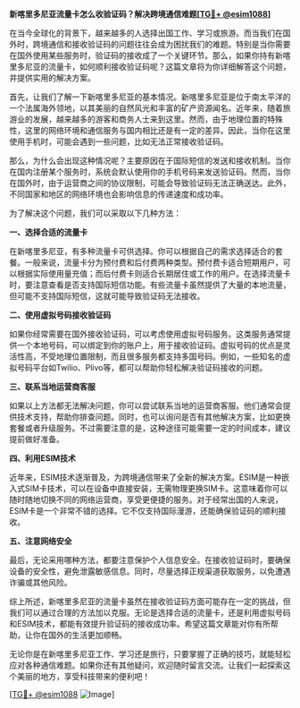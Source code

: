 **新喀里多尼亚流量卡怎么收验证码？解决跨境通信难题[[TG💪+ @esim1088](https://t.me/s/esim1088)]**

在当今全球化的背景下，越来越多的人选择出国工作、学习或旅游。而当我们在国外时，跨境通信和接收验证码的问题往往会成为困扰我们的难题。特别是当你需要在国外使用某些服务时，验证码的接收成了一个关键环节。那么，如果你持有新喀里多尼亚的流量卡，如何顺利接收验证码呢？这篇文章将为你详细解答这个问题，并提供实用的解决方案。

首先，让我们了解一下新喀里多尼亚的基本情况。新喀里多尼亚是位于南太平洋的一个法属海外领地，以其美丽的自然风光和丰富的矿产资源闻名。近年来，随着旅游业的发展，越来越多的游客和商务人士来到这里。然而，由于地理位置的特殊性，这里的网络环境和通信服务与国内相比还是有一定的差异。因此，当你在这里使用手机时，可能会遇到一些问题，比如无法正常接收验证码。

那么，为什么会出现这种情况呢？主要原因在于国际短信的发送和接收机制。当你在国内注册某个服务时，系统会默认使用你的手机号码来发送验证码。然而，当你在国外时，由于运营商之间的协议限制，可能会导致验证码无法正确送达。此外，不同国家和地区的网络环境也会影响信息的传递速度和成功率。

为了解决这个问题，我们可以采取以下几种方法：

**一、选择合适的流量卡**

在新喀里多尼亚，有多种流量卡可供选择。你可以根据自己的需求选择适合的套餐。一般来说，流量卡分为预付费和后付费两种类型。预付费卡适合短期用户，可以根据实际使用量充值；而后付费卡则适合长期居住或工作的用户。在选择流量卡时，要注意查看是否支持国际短信功能。有些流量卡虽然提供了大量的本地流量，但可能不支持国际短信，这就可能导致验证码无法接收。

**二、使用虚拟号码接收验证码**

如果你经常需要在国外接收验证码，可以考虑使用虚拟号码服务。这类服务通常提供一个本地号码，可以绑定到你的账户上，用于接收验证码。虚拟号码的优点是灵活性高，不受地理位置限制，而且很多服务都支持多国号码。例如，一些知名的虚拟号码平台如Twilio、Plivo等，都可以帮助你轻松解决验证码接收的问题。

**三、联系当地运营商客服**

如果以上方法都无法解决问题，你可以尝试联系当地的运营商客服。他们通常会提供技术支持，帮助你排查问题。同时，也可以询问是否有其他解决方案，比如更换套餐或者升级服务。不过需要注意的是，这种途径可能需要一定的时间成本，建议提前做好准备。

**四、利用ESIM技术**

近年来，ESIM技术逐渐普及，为跨境通信带来了全新的解决方案。ESIM是一种嵌入式SIM卡技术，可以在设备中直接安装，无需物理更换SIM卡。这意味着你可以随时随地切换不同的网络运营商，享受更便捷的服务。对于经常出国的人来说，ESIM卡是一个非常不错的选择。它不仅支持国际漫游，还能确保验证码的顺利接收。

**五、注意网络安全**

最后，无论采用哪种方法，都要注意保护个人信息安全。在接收验证码时，要确保设备的安全性，避免泄露敏感信息。同时，尽量选择正规渠道获取服务，以免遭遇诈骗或其他风险。

综上所述，新喀里多尼亚的流量卡虽然在接收验证码方面可能存在一定的挑战，但我们可以通过合理的方法加以克服。无论是选择合适的流量卡，还是利用虚拟号码和ESIM技术，都能有效提升验证码的接收成功率。希望这篇文章能对你有所帮助，让你在国外的生活更加顺畅。

无论你是在新喀里多尼亚工作、学习还是旅行，只要掌握了正确的技巧，就能轻松应对各种通信难题。如果你还有其他疑问，欢迎随时留言交流。让我们一起探索这个美丽的地方，享受科技带来的便利吧！

[[TG💪+ @esim1088](https://t.me/s/esim1088) ![Image](https://i.postimg.cc/4NQfJmqS/Snipaste-2025-05-13-00-14-12.png)]
